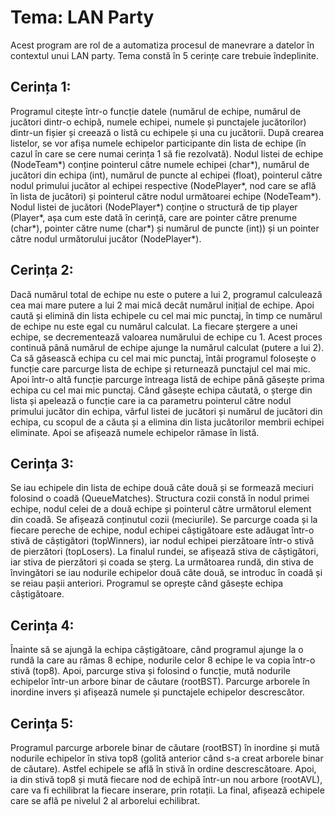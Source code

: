 # Tema: LAN Party

Acest program are rol de a automatiza procesul de manevrare a datelor în contextul unui LAN party.
Tema constă în 5 cerințe care trebuie îndeplinite.

## Cerința 1:
Programul citește într-o funcție datele (numărul de echipe, numărul de jucători dintr-o echipă, numele echipei, numele și punctajele jucătorilor) dintr-un fișier și creează o listă cu echipele și una cu jucătorii. După crearea listelor, se vor afișa numele echipelor participante din lista de echipe (în cazul în care se cere numai cerința 1 să fie rezolvată).
Nodul listei de echipe (NodeTeam*) conține pointerul către numele echipei (char*), numărul de jucători din echipa (int), numărul de puncte al echipei (float), pointerul către nodul primului jucător al echipei respective (NodePlayer*, nod care se află în lista de jucători) și pointerul către nodul următoarei echipe (NodeTeam*). Nodul listei de jucători (NodePlayer*) conține o structură de tip player (Player*, așa cum este dată în cerință, care are pointer către prenume (char*), pointer către nume (char*) și numărul de puncte (int)) și un pointer către nodul următorului jucător (NodePlayer*).

## Cerința 2: 
Dacă numărul total de echipe nu este o putere a lui 2, programul calculează cea mai mare putere a lui 2 mai mică decât numărul inițial de echipe. Apoi caută și elimină din lista echipele cu cel mai mic punctaj, în timp ce numărul de echipe nu este egal cu numărul calculat. La fiecare ștergere a unei echipe, se decrementează valoarea numărului de echipe cu 1. Acest proces continuă până numărul de echipe ajunge la numărul calculat (putere a lui 2). Ca să găsească echipa cu cel mai mic punctaj, întâi programul folosește o funcție care parcurge lista de echipe și returnează punctajul cel mai mic. Apoi într-o altă funcție parcurge întreaga listă de echipe până găsește prima echipa cu cel mai mic punctaj. Când găsește echipa căutată, o șterge din lista și apelează o funcție care ia ca parametru pointerul către nodul primului jucător din echipa, vârful listei de jucători și numărul de jucători din echipa, cu scopul de a căuta și a elimina din lista jucătorilor membrii echipei eliminate. Apoi se afișează numele echipelor rămase în listă.


## Cerința 3: 
Se iau echipele din lista de echipe două câte două și se formează meciuri folosind o coadă (QueueMatches). Structura cozii constă în nodul primei echipe, nodul celei de a două echipe și pointerul către următorul element din coadă. Se afișează conținutul cozii (meciurile). Se parcurge coada și la fiecare pereche de echipe, nodul echipei câștigătoare este adăugat într-o stivă de câștigători (topWinners), iar nodul echipei pierzătoare într-o stivă de pierzători (topLosers). La finalul rundei, se afișează stiva de câștigători, iar stiva de pierzători și coada se șterg. La următoarea rundă, din stiva de învingători se iau nodurile echipelor două câte două, se introduc în coadă și se reiau pașii anteriori. Programul se oprește când găsește echipa câștigătoare.

## Cerința 4:
Înainte să se ajungă la echipa câștigătoare, când programul ajunge la o rundă la care au rămas 8 echipe, nodurile celor 8 echipe le va copia într-o stivă (top8). Apoi, parcurge stiva și folosind o funcție, mută nodurile echipelor într-un arbore binar de căutare (rootBST). Parcurge arborele în inordine invers și afișează numele și punctajele echipelor descrescător.

## Cerința 5: 
Programul parcurge arborele binar de căutare (rootBST) în inordine și mută nodurile echipelor în stiva top8 (golită anterior când s-a creat arborele binar de căutare). Astfel echipele se află în stivă în ordine descrescătoare. Apoi, ia din stivă top8 și mută fiecare nod de echipă într-un nou arbore (rootAVL), care va fi echilibrat la fiecare inserare, prin rotații. La final, afișează echipele care se află pe nivelul 2 al arborelui echilibrat.

